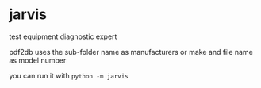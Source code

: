 # jarvis
test equipment diagnostic expert

pdf2db uses the sub-folder name as manufacturers or make and file name as model number

you can run it with `python -m jarvis`
